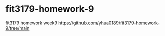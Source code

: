 # fit3179-homework-9
fit3179 homework week9
https://github.com/yhua0189/fit3179-homework-9/tree/main
